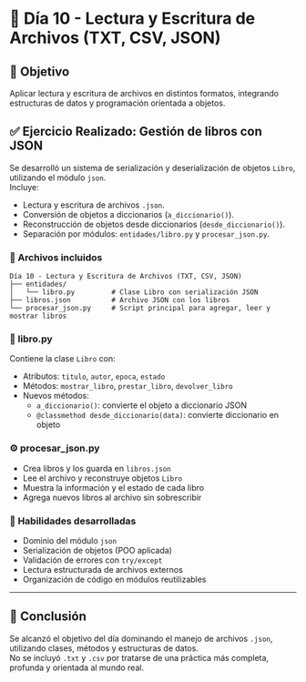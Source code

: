 # 📘 Día 10 - Lectura y Escritura de Archivos (TXT, CSV, JSON)

## 🎯 Objetivo
Aplicar lectura y escritura de archivos en distintos formatos, integrando estructuras de datos y programación orientada a objetos.

## ✅ Ejercicio Realizado: Gestión de libros con JSON

Se desarrolló un sistema de serialización y deserialización de objetos `Libro`, utilizando el módulo `json`.  
Incluye:

- Lectura y escritura de archivos `.json`.
- Conversión de objetos a diccionarios (`a_diccionario()`).
- Reconstrucción de objetos desde diccionarios (`desde_diccionario()`).
- Separación por módulos: `entidades/libro.py` y `procesar_json.py`.

### 📂 Archivos incluidos

```
Día 10 - Lectura y Escritura de Archivos (TXT, CSV, JSON)
├── entidades/
│   └── libro.py         # Clase Libro con serialización JSON
├── libros.json          # Archivo JSON con los libros
└── procesar_json.py     # Script principal para agregar, leer y mostrar libros
```

### 📄 libro.py

Contiene la clase `Libro` con:
- Atributos: `titulo`, `autor`, `epoca`, `estado`
- Métodos: `mostrar_libro`, `prestar_libro`, `devolver_libro`
- Nuevos métodos:
  - `a_diccionario()`: convierte el objeto a diccionario JSON
  - `@classmethod desde_diccionario(data)`: convierte diccionario en objeto

### ⚙ procesar_json.py

- Crea libros y los guarda en `libros.json`
- Lee el archivo y reconstruye objetos `Libro`
- Muestra la información y el estado de cada libro
- Agrega nuevos libros al archivo sin sobrescribir

### 🧠 Habilidades desarrolladas

- Dominio del módulo `json`
- Serialización de objetos (POO aplicada)
- Validación de errores con `try/except`
- Lectura estructurada de archivos externos
- Organización de código en módulos reutilizables

---

## 🔖 Conclusión

Se alcanzó el objetivo del día dominando el manejo de archivos `.json`, utilizando clases, métodos y estructuras de datos.  
No se incluyó `.txt` y `.csv` por tratarse de una práctica más completa, profunda y orientada al mundo real.
